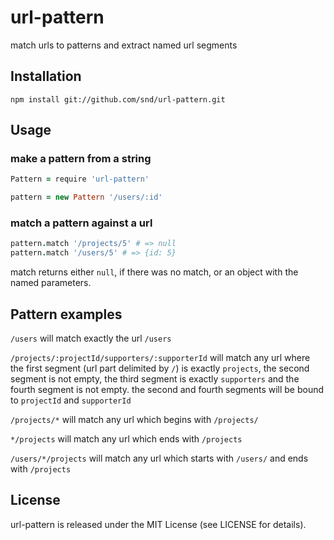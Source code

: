 # url-pattern

match urls to patterns and extract named url segments

## Installation

```
npm install git://github.com/snd/url-pattern.git
```

## Usage

### make a pattern from a string

```coffeescript
Pattern = require 'url-pattern'

pattern = new Pattern '/users/:id'
```

### match a pattern against a url

```coffeescript
pattern.match '/projects/5' # => null
pattern.match '/users/5' # => {id: 5}
```

match returns either `null`, if there was no match, or an object with the named parameters.

## Pattern examples

`/users` will match exactly the url `/users`

`/projects/:projectId/supporters/:supporterId` will match any url where the first
segment (url part delimited by `/`) is exactly `projects`, the second segment is not empty, the third segment is exactly
`supporters` and the fourth segment is not empty. the second and fourth segments will be bound
to `projectId` and `supporterId`

`/projects/*` will match any url which begins with `/projects/`

`*/projects` will match any url which ends with `/projects`

`/users/*/projects` will match any url which starts with `/users/` and ends with `/projects`

## License

url-pattern is released under the MIT License (see LICENSE for details).
